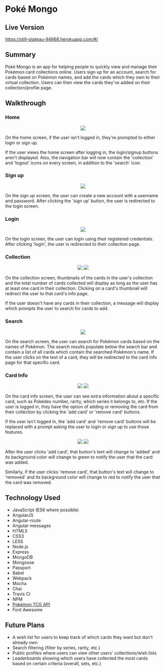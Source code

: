 # Pok&eacute; Mongo

## Live Version
https://still-plateau-94668.herokuapp.com/#/

## Summary
Pok&eacute; Mongo is an app for helping people to quickly view and manage their Pok&eacute;mon card collections online. Users sign up for an account, search for cards based on Pok&eacute;mon names, and add the cards which they own to their virtual collection. Users can then view the cards they've added on their collection/profile page.

## Walkthrough

### Home
<p align="center">
    <img src="./public/assets/images/screenshots/home.png">
</p>

On the home screen, if the user isn't logged in, they're prompted to either login or sign up.

If the user views the home screen after logging in, the login/signup buttons aren't displayed. Also, the navigation bar will now contain the 'collection' and 'logout' icons on every screen, in addition to the 'search' icon.

### Sign up
<p align="center">
    <img src="./public/assets/images/screenshots/signup.png">
</p>

On the sign up screen, the user can create a new account with a username and password. After clicking the 'sign up' button, the user is redirected to the login screen.

### Login
<p align="center">
    <img src="./public/assets/images/screenshots/login.png">
</p>

On the login screen, the user can login using their registered credentials. After clicking 'login', the user is redirected to their collection page.

### Collection
<p align="center">
    <img src="./public/assets/images/screenshots/collection.png">
    <img src="./public/assets/images/screenshots/empty-collection.png">
</p>

On the collection screen, thumbnails of the cards in the user's collection and the total number of cards collected will display as long as the user has at least one card in their collection. Clicking on a card's thumbnail will redirect the user to that card's info page.

If the user doesn't have any cards in their collection, a message will display which prompts the user to search for cards to add.

### Search
<p align="center">
    <img src="./public/assets/images/screenshots/search.png">
</p>

On the search screen, the user can search for Pok&eacute;mon cards based on the names of Pok&eacute;mon. The search results populate below the search bar and contain a list of all cards which contain the searched Pok&eacute;mon's name. If the user clicks on the text of a card, they will be redirected to the card info page for that specific card.

### Card Info
<p align="center">
    <img src="./public/assets/images/screenshots/card-info.png">
    <img src="./public/assets/images/screenshots/card-info-not-logged-in.png">
</p>

On the card info screen, the user can see extra information about a specific card, such as Pok&eacute;dex number, rarity, which series it belongs to, etc. If the user is logged in, they have the option of adding or removing the card from their collection by clicking the 'add card' or 'remove card' buttons.

If the user isn't logged in, the 'add card' and 'remove card' buttons will be replaced with a prompt asking the user to login or sign up to use those features.


<p align="center">
    <img src="./public/assets/images/screenshots/card-added.png">
    <img src="./public/assets/images/screenshots/card-removed.png">
</p>

After the user clicks 'add card', that button's text will change to 'added' and its background color will change to green to notify the user that the card was added.

Similarly, if the user clicks 'remove card', that button's text will change to 'removed' and its background color will change to red to notify the user that the card was removed.

## Technology Used
* JavaScript (ES6 where possible)
* AngularJS
* Angular-route
* Angular-messages
* HTML5
* CSS3
* LESS
* Node.js
* Express
* MongoDB
* Mongoose
* Passport
* Babel
* Webpack
* Mocha
* Chai
* Travis CI
* NPM
* [Pok&eacute;mon TCG API](https://pokemontcg.io/)
* Font Awesome

## Future Plans
* A wish list for users to keep track of which cards they want but don't already own
* Search filtering (filter by series, rarity, etc.)
* Public profiles where users can view other users' collections/wish lists
* Leaderboards showing which users have collected the most cards based on certain criteria (overall, sets, etc.)
